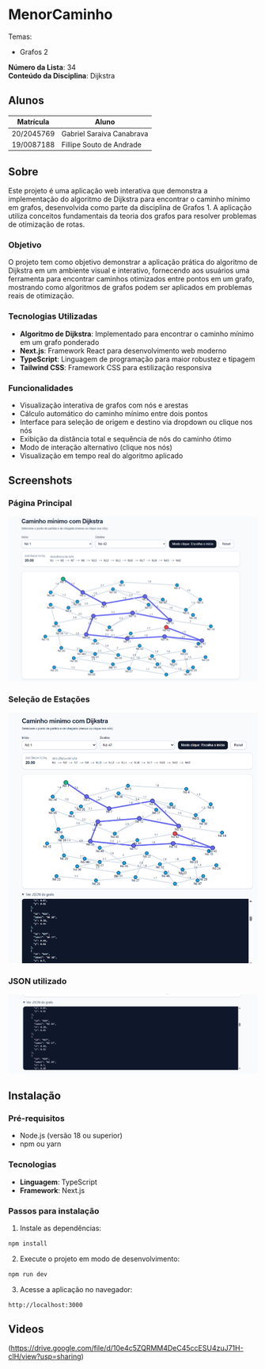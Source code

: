 # MenorCaminho

Temas:
- Grafos 2

**Número da Lista**: 34<br>
**Conteúdo da Disciplina**: Dijkstra <br>

## Alunos
|Matrícula | Aluno |
| -- | -- |
| 20/2045769  |  Gabriel Saraiva Canabrava|
| 19/0087188  |  Fillipe Souto de Andrade |

## Sobre 

Este projeto é uma aplicação web interativa que demonstra a implementação do algoritmo de Dijkstra para encontrar o caminho mínimo em grafos, desenvolvida como parte da disciplina de Grafos 1. A aplicação utiliza conceitos fundamentais da teoria dos grafos para resolver problemas de otimização de rotas.

### Objetivo
O projeto tem como objetivo demonstrar a aplicação prática do algoritmo de Dijkstra em um ambiente visual e interativo, fornecendo aos usuários uma ferramenta para encontrar caminhos otimizados entre pontos em um grafo, mostrando como algoritmos de grafos podem ser aplicados em problemas reais de otimização.

### Tecnologias Utilizadas
- **Algoritmo de Dijkstra**: Implementado para encontrar o caminho mínimo em um grafo ponderado
- **Next.js**: Framework React para desenvolvimento web moderno
- **TypeScript**: Linguagem de programação para maior robustez e tipagem
- **Tailwind CSS**: Framework CSS para estilização responsiva

### Funcionalidades
- Visualização interativa de grafos com nós e arestas
- Cálculo automático do caminho mínimo entre dois pontos
- Interface para seleção de origem e destino via dropdown ou clique nos nós
- Exibição da distância total e sequência de nós do caminho ótimo
- Modo de interação alternativo (clique nos nós)
- Visualização em tempo real do algoritmo aplicado

## Screenshots

### Página Principal
![Página Principal](public/1.png)

### Seleção de Estações
![Seleção de Estações](public/2.png)

### JSON utilizado
![Resultado da Rota](public/3.png)

## Instalação 

### Pré-requisitos
- Node.js (versão 18 ou superior)
- npm ou yarn

### Tecnologias
- **Linguagem**: TypeScript
- **Framework**: Next.js

### Passos para instalação

1. Instale as dependências:
```bash
npm install
```

2. Execute o projeto em modo de desenvolvimento:
```bash
npm run dev
```

3. Acesse a aplicação no navegador:
```
http://localhost:3000
```

## Videos

(https://drive.google.com/file/d/10e4c5ZQRMM4DeC45ccESU4zuJ71H-clH/view?usp=sharing)
